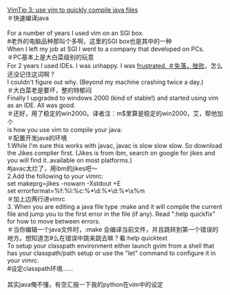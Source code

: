 <html><body><div><br><a href="http://vim.sourceforge.net/tip_view.php?tip_id=3">VimTip 3: use vim to quickly compile java files</a><br>＃快速编译java<br><br>For a number of years I used vim on an SGI box.<br>#老外的电脑品种那叫个多啊，这里的SGI box也是其中的一种<br>When I left my job at SGI I went to a company that developed on PCs. <br>＃PC基本上是大白菜级别的玩意<br>For 2 years I used IDEs. I was unhappy. I was <span style="text-decoration:underline;">frustrated. ＃失落，挫败</span>，怎么还没记住这词啊？<br>I couldn't figure out why. (Beyond my machine crashing twice a day.)<br>＃大白菜老是要坏，整的特郁闷<br>Finally I upgraded to windows 2000 (kind of stable!) and started using vim as an IDE. All was good.<br>＃还好，用了稳定的win2000。译者注：m$里算是稳定的win2000，艾，帮他加个<br> is how you use vim to compile your java:<br>＃配置开发java的环境<br>1.While
I'm sure this works with javac, javac is slow slow slow. So download
the Jikes complier first. (Jikes is from ibm, search on google for
jikes and you will find it..available on most platforms.)<br>#javac太烂了，用ibm的jikes吧～<br>2.Add the following to your vimrc: <br> set makeprg=jikes -nowarn -Xstdout +E <br> set errorformat=%f:%l:%c:%*\d:%*\d:%*\s%m <br>＃加上边两行进vimrc<br>3.
When you are editing a java file type :make and it will compile the
current file and jump you to the first error in the file (if any). Read
":help quickfix" for how to move between errors.<br>＃当你编辑一个java文件时，:make 会编译当前文件，并且跳转到第一个错误的地方。想知道怎#么在错误中跳来跳去嘛？看:help quicktext<br>To
setup your classpath environment either launch gvim from a shell that
has your classpath/path setup or use the "let" command to configure it
in your vimrc.<br>#设定classpath环境……<br><br>其实java俺不懂，有空汇报一下我的python在vim中的设定<br><br><br></div></body></html>